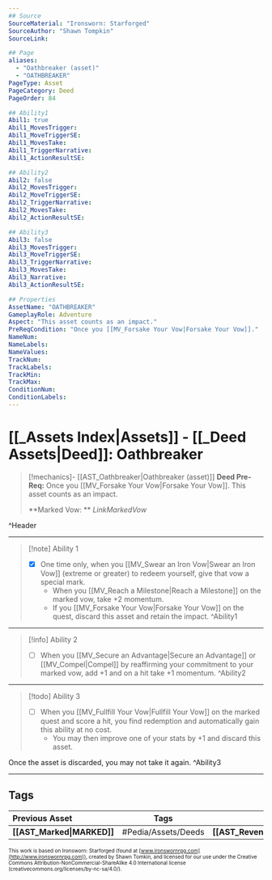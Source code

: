 ```yaml
---
## Source
SourceMaterial: "Ironsworn: Starforged"
SourceAuthor: "Shawn Tompkin"
SourceLink: 

## Page
aliases:
  - "Oathbreaker (asset)"
  - "OATHBREAKER"
PageType: Asset
PageCategory: Deed
PageOrder: 84

## Ability1
Abil1: true
Abil1_MovesTrigger:
Abil1_MoveTriggerSE:
Abil1_MovesTake:
Abil1_TriggerNarrative:
Abil1_ActionResultSE:

## Ability2
Abil2: false
Abil2_MovesTrigger:
Abil2_MoveTriggerSE:
Abil2_TriggerNarrative:
Abil2_MovesTake:
Abil2_ActionResultSE:

## Ability3
Abil3: false
Abil3_MovesTrigger:
Abil3_MoveTriggerSE:
Abil3_TriggerNarrative:
Abil3_MovesTake:
Abil3_Narrative:
Abil3_ActionResultSE:

## Properties
AssetName: "OATHBREAKER"
GameplayRole: Adventure
Aspect: "This asset counts as an impact."
PreReqCondition: "Once you [[MV_Forsake Your Vow|Forsake Your Vow]]."
NameNum:
NameLabels:
NameValues:
TrackNum:
TrackLabels:
TrackMin:
TrackMax:
ConditionNum:
ConditionLabels:
---
```

# [[_Assets Index|Assets]] - [[_Deed Assets|Deed]]: Oathbreaker
> [!mechanics]- [[AST_Oathbreaker|Oathbreaker (asset)]]
> **Deed Pre-Req:** Once you [[MV_Forsake Your Vow|Forsake Your Vow]].  This asset counts as an impact.
>
> **Marked Vow: ** _LinkMarkedVow_

^Header
___
> [!note] Ability 1
> - [x] One time only, when you [[MV_Swear an Iron Vow|Swear an Iron Vow]] (extreme or greater) to redeem yourself, give that vow a special mark. 
> 	- When you [[MV_Reach a Milestone|Reach a Milestone]] on the marked vow, take +2 momentum. 
> 	- If you [[MV_Forsake Your Vow|Forsake Your Vow]] on the quest, discard this asset and retain the impact.
^Ability1
___
> [!info] Ability 2
> - [ ] When you [[MV_Secure an Advantage|Secure an Advantage]] or [[MV_Compel|Compel]] by reaffirming your commitment to your marked vow, add +1 and on a hit take +1 momentum.
^Ability2
___
> [!todo] Ability 3
> - [ ] When you [[MV_Fullfill Your Vow|Fullfill Your Vow]] on the marked quest and score a hit, you find redemption and automatically gain this ability at no cost. 
> 	- You may then improve one of your stats by +1 and discard this asset. 
> 
Once the asset is discarded, you may not take it again.
^Ability3
___

## Tags
| Previous Asset| Tags | Next Asset |
|:--- |:---:| ---:|
| **[[AST_Marked\|MARKED]]** | #Pedia/Assets/Deeds | **[[AST_Revenant\|REVENANT]]** |

<font size=-2>This work is based on Ironsworn: Starforged (found at [www.ironswornrpg.com](http://www.ironswornrpg.com)), created by Shawn Tomkin, and licensed for our use under the Creative Commons Attribution-NonCommercial-ShareAlike 4.0 International license  (creativecommons.org/licenses/by-nc-sa/4.0/).</font>